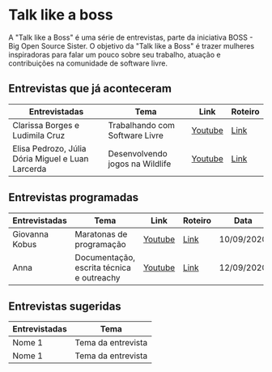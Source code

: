 # Talk like a boss

A "Talk like a Boss" é uma série de entrevistas, parte da iniciativa BOSS - Big Open Source Sister.
O objetivo da "Talk like a Boss" é trazer mulheres inspiradoras para falar um pouco sobre seu trabalho,
atuação e contribuições na comunidade de software livre.

## Entrevistas que já aconteceram
| Entrevistadas   | Tema                                   | Link    | Roteiro |
| --------------- | -------------------------------------- | ------- | ------- |
| Clarissa Borges e Ludimila Cruz | Trabalhando com Software Livre | [Youtube](https://youtu.be/VLYOrJexZGI)  | [Link](link.com)|
| Elisa Pedrozo, Júlia Dória Miguel e Luan Larcerda | Desenvolvendo jogos na Wildlife | [Youtube](https://youtu.be/6du9815E5eM)  | [Link](link.com)|

## Entrevistas programadas
| Entrevistadas   | Tema                                   | Link    | Roteiro | Data |
| --------------- | -------------------------------------- | ------- | ------- | ---- |
| Giovanna Kobus  | Maratonas de programação | [Youtube](https://youtu.be/SmfqY9EsXUg)  | [Link](https://github.com/BOSS-BigOpenSourceSister/BigSister/issues/52) | 10/09/2020 |
| Anna | Documentação, escrita técnica e outreachy | [Youtube](link.com)  | [Link](https://github.com/BOSS-BigOpenSourceSister/BigSister/issues/49) | 12/09/2020 |

## Entrevistas sugeridas
| Entrevistadas   | Tema                                   |
| --------------- | -------------------------------------- |
| Nome 1  | Tema da entrevista |
| Nome 1  | Tema da entrevista |
